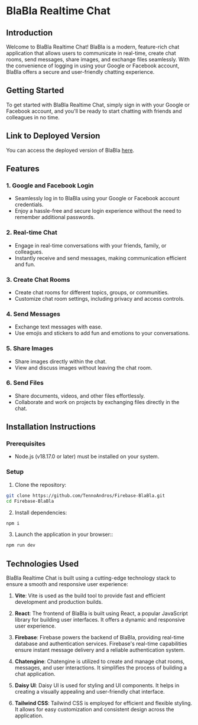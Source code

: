 # BlaBla Realtime Chat

## Introduction

Welcome to BlaBla Realtime Chat! BlaBla is a modern, feature-rich chat application that allows users to communicate in real-time, create chat rooms, send messages, share images, and exchange files seamlessly. With the convenience of logging in using your Google or Facebook account, BlaBla offers a secure and user-friendly chatting experience.

## Getting Started

To get started with BlaBla Realtime Chat, simply sign in with your Google or Facebook account, and you'll be ready to start chatting with friends and colleagues in no time.

## Link to Deployed Version

You can access the deployed version of BlaBla [here](https://realtime-chat-blabla.netlify.app/).

## Features

### 1. Google and Facebook Login

- Seamlessly log in to BlaBla using your Google or Facebook account credentials.
- Enjoy a hassle-free and secure login experience without the need to remember additional passwords.

### 2. Real-time Chat

- Engage in real-time conversations with your friends, family, or colleagues.
- Instantly receive and send messages, making communication efficient and fun.

### 3. Create Chat Rooms

- Create chat rooms for different topics, groups, or communities.
- Customize chat room settings, including privacy and access controls.

### 4. Send Messages

- Exchange text messages with ease.
- Use emojis and stickers to add fun and emotions to your conversations.

### 5. Share Images

- Share images directly within the chat.
- View and discuss images without leaving the chat room.

### 6. Send Files

- Share documents, videos, and other files effortlessly.
- Collaborate and work on projects by exchanging files directly in the chat.

## Installation Instructions

### Prerequisites

- Node.js (v18.17.0 or later) must be installed on your system.

### Setup

1. Clone the repository:

```bash
git clone https://github.com/TennoAndros/Firebase-BlaBla.git
cd Firebase-BlaBla
```

2. Install dependencies:

```bash
npm i
```

3. Launch the application in your browser::

```bash
npm run dev
```

## Technologies Used

BlaBla Realtime Chat is built using a cutting-edge technology stack to ensure a smooth and responsive user experience:

1. **Vite**: Vite is used as the build tool to provide fast and efficient development and production builds.

2. **React**: The frontend of BlaBla is built using React, a popular JavaScript library for building user interfaces. It offers a dynamic and responsive user experience.

3. **Firebase**: Firebase powers the backend of BlaBla, providing real-time database and authentication services. Firebase's real-time capabilities ensure instant message delivery and a reliable authentication system.

4. **Chatengine**: Chatengine is utilized to create and manage chat rooms, messages, and user interactions. It simplifies the process of building a chat application.

5. **Daisy UI**: Daisy UI is used for styling and UI components. It helps in creating a visually appealing and user-friendly chat interface.

6. **Tailwind CSS**: Tailwind CSS is employed for efficient and flexible styling. It allows for easy customization and consistent design across the application.
